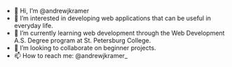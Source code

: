 - 👋 Hi, I’m @andrewjkramer
- 👀 I’m interested in developing web applications that can be useful in everyday life.
- 🌱 I’m currently learning web development through the Web Development A.S. Degree program at St. Petersburg College.
- 💞️ I’m looking to collaborate on beginner projects.
- 📫 How to reach me: @andrewjkramer_

<!---
andrewjkramer/andrewjkramer is a ✨ special ✨ repository because its `README.md` (this file) appears on your GitHub profile.
You can click the Preview link to take a look at your changes.
--->
